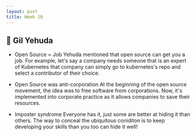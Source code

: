 ```yaml
---
layout: post
title: Week 10
---
```


:microphone: Gil Yehuda
---

- Open Source = Job
Yehuda mentioned that open source can get you a job. For example, let's say a company needs someone that is an expert of Kubernetes that company can simply go to kubernetes's repo and select a contributor of their choice. 

- Open Source was anti-corporation
At the beginning of the open source movement, the idea was to free software from corporations. Now, it's implemented into corporate practice as it allows companies to save their resources.

- Imposter syndrome
Everyone has it, just some are better at hiding it than others. The way to conceal the ubiquitous coniditon is to keep developing your skills than you too can hide it well!
